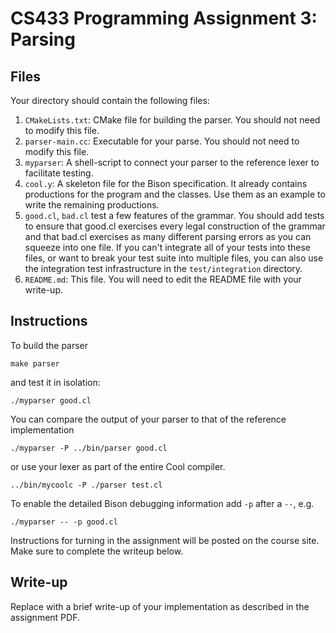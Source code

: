 # CS433 Programming Assignment 3: Parsing

## Files

Your directory should contain the following files:

1. `CMakeLists.txt`: CMake file for building the parser. You should not need to
   modify this file.
1. `parser-main.cc`: Executable for your parse. You should not need to modify
   this file.
1. `myparser`: A shell-script to connect your parser to the reference lexer to
   facilitate testing.
1. `cool.y`: A skeleton file for the Bison specification. It already contains
   productions for the program and the classes. Use them as an example to write
   the remaining productions.
1. `good.cl`, `bad.cl` test a few features of the grammar. You should add tests
   to ensure that good.cl exercises every legal construction of the grammar and
   that bad.cl exercises as many different parsing errors as you can squeeze
   into one file. If you can't integrate all of your tests into these files, or
   want to break your test suite into multiple files, you can also use the
   integration test infrastructure in the `test/integration` directory.                                                        	
1. `README.md`: This file. You will need to edit the README file with your
   write-up.                                                          	

## Instructions

To build the parser
```
make parser
```
and test it in isolation:
```
./myparser good.cl
```

You can compare the output of your parser to that of the reference implementation
```
./myparser -P ../bin/parser good.cl
```
or use your lexer as part of the entire Cool compiler.
```
../bin/mycoolc -P ./parser test.cl
```

To enable the detailed Bison debugging information add `-p` after a `--`, e.g.
```
./myparser -- -p good.cl
```

Instructions for turning in the assignment will be posted on the course site. Make sure to complete the writeup below.


## Write-up

Replace with a brief write-up of your implementation as described in the assignment PDF.
